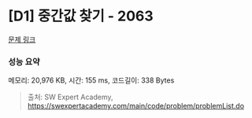 # [D1] 중간값 찾기 - 2063 

[문제 링크](https://swexpertacademy.com/main/code/problem/problemDetail.do?contestProbId=AV5QPsXKA2UDFAUq) 

### 성능 요약

메모리: 20,976 KB, 시간: 155 ms, 코드길이: 338 Bytes



> 출처: SW Expert Academy, https://swexpertacademy.com/main/code/problem/problemList.do